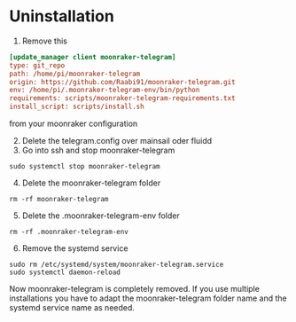 # Uninstallation

1. Remove this

```ini
[update_manager client moonraker-telegram]
type: git_repo
path: /home/pi/moonraker-telegram
origin: https://github.com/Raabi91/moonraker-telegram.git
env: /home/pi/.moonraker-telegram-env/bin/python
requirements: scripts/moonraker-telegram-requirements.txt
install_script: scripts/install.sh
```

from your moonraker configuration

2. Delete the telegram.config over mainsail oder fluidd
3. Go into ssh and stop moonraker-telegram

```
sudo systemctl stop moonraker-telegram
```

4. Delete the moonraker-telegram folder

```
rm -rf moonraker-telegram
```

5. Delete the .moonraker-telegram-env folder

```
rm -rf .moonraker-telegram-env
```

6. Remove the systemd service

```
sudo rm /etc/systemd/system/moonraker-telegram.service
sudo systemctl daemon-reload
```

Now moonraker-telegram is completely removed.
If you use multiple installations you have to adapt the moonraker-telegram folder name and the systemd service name as needed.
